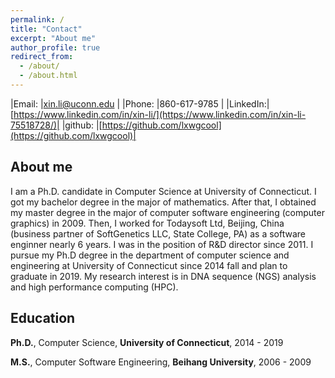 ```yaml
---
permalink: /
title: "Contact"
excerpt: "About me"
author_profile: true
redirect_from: 
  - /about/
  - /about.html
---
```


|Email:   |xin.li@uconn.edu          |
|Phone:   |860-617-9785                   |
|LinkedIn:|[https://www.linkedin.com/in/xin-li/](https://www.linkedin.com/in/xin-li-75518728/)|
|github:  |[https://github.com/lxwgcool](https://github.com/lxwgcool)|

About me
------
I am a Ph.D. candidate in Computer Science at University of Connecticut. I got my bachelor degree in the major of mathematics. After that, I obtained my master degree in the major of computer software engineering (computer graphics) in 2009. Then, I worked for Todaysoft Ltd, Beijing, China (business partner of SoftGenetics LLC, State College, PA) as a software enginner nearly 6 years. I was in the position of R&D director since 2011. I pursue my Ph.D degree in the department of computer science and engineering at University of Connecticut since 2014 fall and plan to graduate in 2019. My research interest is in DNA sequence (NGS) analysis and high performance computing (HPC). 

Education
------
**Ph.D.**, Computer Science, **University of Connecticut**, 2014 - 2019

**M.S.**, Computer Software Engineering, **Beihang University**, 2006 - 2009

